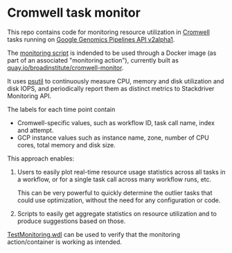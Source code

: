 # Cromwell task monitor

This repo contains code for monitoring resource utilization in
[Cromwell](https://github.com/broadinstitute/cromwell)
tasks running on
[Google Genomics Pipelines API v2alpha1](https://cloud.google.com/genomics/reference/rest/v2alpha1/pipelines).

The [monitoring script](monitor.py)
is indended to be used through a Docker image (as part of an associated "monitoring action"), currently built as
[quay.io/broadinstitute/cromwell-monitor](https://quay.io/repository/broadinstitute/cromwell-monitor).

It uses [psutil](https://psutil.readthedocs.io) to
continuously measure CPU, memory and disk utilization
and disk IOPS, and periodically report them
as distinct metrics to Stackdriver Monitoring API.

The labels for each time point contain
- Cromwell-specific values, such as workflow ID, task call name, index and attempt.
- GCP instance values such as instance name, zone, number of CPU cores, total memory and disk size.

This approach enables:

1)  Users to easily plot real-time resource usage statistics across all tasks in
    a workflow, or for a single task call across many workflow runs,
    etc.

    This can be very powerful to quickly determine the outlier tasks
    that could use optimization, without the need for any configuration
    or code.

2)  Scripts to easily get aggregate statistics
    on resource utilization and to produce suggestions
    based on those.

[TestMonitoring.wdl](TestMonitoring.wdl) can be used to
verify that the monitoring action/container is
working as intended.
